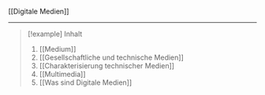 [[Digitale Medien]]

---

> [!example] Inhalt
>
> 1.  [[Medium]]
> 2.  [[Gesellschaftliche und technische Medien]]
> 3.  [[Charakterisierung technischer Medien]]
> 4.  [[Multimedia]]
> 5.  [[Was sind Digitale Medien]]
